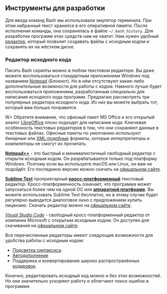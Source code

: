 ## Инструменты для разработки

Для ввода команд Bash мы использовали эмулятор терминала. При этом набранный текст хранился в его оперативной памяти. После исполнения команды, она сохранялась в файле `~/.bash_history`. Для разработки программ этих средств нам не хватит. Нам нужен удобный [редактор](https://ru.wikipedia.org/wiki/Редактор_исходного_кода), который позволит создавать файлы с исходным кодом и сохранять их на жёстком диске.

### Редактор исходного кода

Писать Bash скрипты можно в любом текстовом редакторе. Вы даже можете воспользоваться стандартным приложением Windows под названием [Notepad](https://ru.wikipedia.org/wiki/Блокнот_(программа)) (Блокнот). Но в нём отсутствуют какие-либо дополнительные возмжности для работы с кодом. Намного лучше будет воспользоваться приложением, разработанным специально для написания исходного кода программ. Предлагаю рассмотреть три популярных редактора исходного кода. Из них вы можете выбрать тот, который вам больше понравится.

W> Обратите внимание, что офисный пакет MS Office и его открытый аналог [LibreOffice](https://ru.wikipedia.org/wiki/LibreOffice) плохо подходят для написания кода. Ключевая особенность текстовых редакторов в том, что они сохраняют данные в текстовых файлах. Офисные пакеты по умолчанию используют бинарные или [XML-подобные](https://ru.wikipedia.org/wiki/XML) форматы, которые интерпретаторы и компиляторы не смогут их прочитать.

[**Notepad++**](https://ru.wikipedia.org/wiki/Notepad++#cite_note-8) - это быстрый и минималистичный свободный редактор с открытм исходным кодом. Он разрабатывается только под платформу Windows. Поэтому если вы используете macOS или Linux, он вам не подойдёт. Его последнюю версию можно скачать на [офицальном сайте](https://notepad-plus-plus.org/downloads/).

[**Sublime Text**](https://ru.wikipedia.org/wiki/Sublime_Text#cite_note-Features-4) проприетарный [**кросс-платформенный**](https://ru.wikipedia.org/wiki/Кроссплатформенность) текстовый редактор. Кросс-платформенность означает, что программа может запускаться более чем на одной ОС или [**аппаратной платформе**](https://ru.wikipedia.org/wiki/Аппаратная_платформа_компьютера). Вы можете использовать Sublime Text бесплатно, но в этому случае будет регулярно выводится диалоговое окно с предложением купить лицензию. Скачать редактор можно на [офицальном сайте](https://www.sublimetext.com/).

[*Visual Studio Code*](https://ru.wikipedia.org/wiki/Visual_Studio_Code) - свободный кросс-платформенный редактор от компании Microsoft с открытым исходным кодом. Он доступен для скачивания на [офицальном сайте](https://code.visualstudio.com/).

Все перечисленные редакторы имеют следующие возможности для удобства работы с исходным кодом:

* [Подсветка синтаксиса](https://ru.wikipedia.org/wiki/Подсветка_синтаксиса).
* [Автодополнение](https://ru.wikipedia.org/wiki/Автодополнение)
* Поддержка и конвертирование широко распространённых [кодировок](https://ru.wikipedia.org/wiki/Набор_символов).

Конечно, редактировать исходный код можно и без этих возможностей. Но они значительно ускоряют работу и облегчают поиск ошибок в программе.
